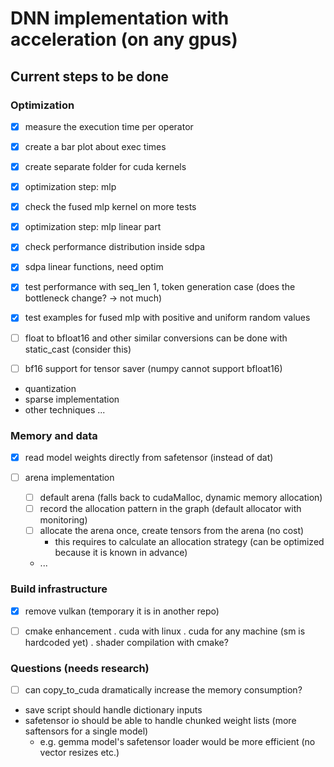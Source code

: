 # DNN implementation with acceleration (on any gpus)

## Current steps to be done



### Optimization

- [x] measure the execution time per operator
- [x] create a bar plot about exec times
- [x] create separate folder for cuda kernels

- [x] optimization step: mlp
- [x] check the fused mlp kernel on more tests
- [x] optimization step: mlp linear part

- [x] check performance distribution inside sdpa
- [x] sdpa linear functions, need optim
- [x] test performance with seq_len 1, token generation case (does the bottleneck change? -> not much)
- [x] test examples for fused mlp with positive and uniform random values

- [ ] float to bfloat16 and other similar conversions can be done with static_cast (consider this)
- [ ] bf16 support for tensor saver (numpy cannot support bfloat16)


- quantization
- sparse implementation
- other techniques ...


### Memory and data

- [x] read model weights directly from safetensor (instead of dat)

- [ ] arena implementation
    - [ ] default arena (falls back to cudaMalloc, dynamic memory allocation)
	- [ ] record the allocation pattern in the graph (default allocator with monitoring)
	- [ ] allocate the arena once, create tensors from the arena (no cost)
	    - this requires to calculate an allocation strategy (can be optimized because it is known in advance)
	- ...


### Build infrastructure

- [x] remove vulkan (temporary it is in another repo)
- [ ] cmake enhancement
    . cuda with linux
	. cuda for any machine (sm is hardcoded yet)
	. shader compilation with cmake?


### Questions (needs research)

- [ ] can copy_to_cuda dramatically increase the memory consumption?


- save script should handle dictionary inputs
- safetensor io should be able to handle chunked weight lists (more saftensors for a single model) 
    - e.g. gemma model's safetensor loader would be more efficient (no vector resizes etc.)
